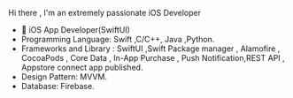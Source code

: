 Hi there ,
I'm an extremely passionate iOS Developer
- 📱 iOS App Developer(SwiftUI)
- Programming Language: Swift ,C/C++, Java ,Python.
- Frameworks and Library : SwiftUI ,Swift Package manager , Alamofire , CocoaPods , Core Data , In-App Purchase , Push Notification,REST API , Appstore connect app published.
- Design Pattern: MVVM.
- Database: Firebase.
<!---
mdmarufprodhan/mdmarufprodhan is a ✨ special ✨ repository because its `README.md` (this file) appears on your GitHub profile.
You can click the Preview link to take a look at your changes.
--->
